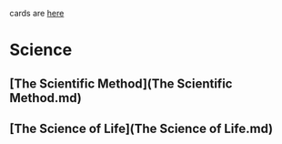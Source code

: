 cards are [here](/science/all.txt)
# Science

## [The Scientific Method](The Scientific Method.md)

## [The Science of Life](The Science of Life.md)
